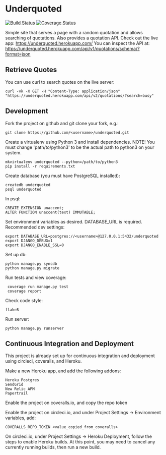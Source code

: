 # Underquoted

[![Build Status](https://circleci.com/gh/jessamynsmith/underquoted.svg?style=shield)](https://circleci.com/gh/jessamynsmith/underquoted)
[![Coverage Status](https://coveralls.io/repos/jessamynsmith/underquoted/badge.svg?branch=master)](https://coveralls.io/r/jessamynsmith/underquoted?branch=master)

Simple site that serves a page with a random quotation and allows searching of quotations.
Also provides a quotation API. Check out the live app:
https://underquoted.herokuapp.com/
You can inspect the API at:
https://underquoted.herokuapp.com/api/v1/quotations/schema/?format=json

## Retrieve Quotes

You can use curl to search quotes on the live server:

    curl -vk -X GET -H "Content-Type: application/json" "https://underquoted.herokuapp.com/api/v2/quotations/?search=busy"

## Development

Fork the project on github and git clone your fork, e.g.:

    git clone https://github.com/<username>/underquoted.git

Create a virtualenv using Python 3 and install dependencies. NOTE! You must change 'path/to/python3'
to be the actual path to python3 on your system.

    mkvirtualenv underquoted --python=/path/to/python3
    pip install -r requirements.txt
    
Create database (you must have PostgreSQL installed):

    createdb underquoted
    psql underquoted
    
In psql:

    CREATE EXTENSION unaccent;
    ALTER FUNCTION unaccent(text) IMMUTABLE;

Set environment variables as desired. DATABASE_URL is required. Recommended dev settings:

    export DATABASE_URL=postgres://<username>@127.0.0.1:5432/underquoted
    export DJANGO_DEBUG=1
    export DJANGO_ENABLE_SSL=0

Set up db:

    python manage.py syncdb
    python manage.py migrate

Run tests and view coverage:

     coverage run manage.py test
     coverage report

Check code style:

    flake8

Run server:

    python manage.py runserver
    
    
## Continuous Integration and Deployment

This project is already set up for continuous integration and deployment using circleci, coveralls,
and Heroku.

Make a new Heroku app, and add the following addons:

    Heroku Postgres
	SendGrid
	New Relic APM
	Papertrail

Enable the project on coveralls.io, and copy the repo token

Enable the project on circleci.io, and under Project Settings -> Environment variables, add:

    COVERALLS_REPO_TOKEN <value_copied_from_coveralls>
    
On circleci.io, under Project Settings -> Heroku Deployment, follow the steps to enable
Heroku builds. At this point, you may need to cancel any currently running builds, then run
a new build.


